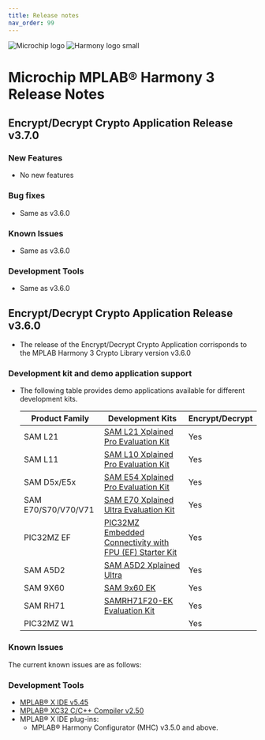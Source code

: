 ```yaml
---
title: Release notes
nav_order: 99
---
```


![Microchip logo](https://raw.githubusercontent.com/wiki/Microchip-MPLAB-Harmony/Microchip-MPLAB-Harmony.github.io/images/microchip_logo.png)
![Harmony logo small](https://raw.githubusercontent.com/wiki/Microchip-MPLAB-Harmony/Microchip-MPLAB-Harmony.github.io/images/microchip_mplab_harmony_logo_small.png)

# Microchip MPLAB® Harmony 3 Release Notes

## Encrypt/Decrypt Crypto Application Release v3.7.0

### New Features
- No new features

### Bug fixes
- Same as v3.6.0

### Known Issues
- Same as v3.6.0

### Development Tools
- Same as v3.6.0

## Encrypt/Decrypt Crypto Application Release v3.6.0

- The release of the Encrypt/Decrypt Crypto Application corrisponds to the MPLAB Harmony 3 Crypto Library version v3.6.0

### Development kit and demo application support
- The following table provides demo applications available for different development kits.

    | Product Family                    | Development Kits                                                                                                                                  | Encrypt/Decrypt                    |
    | ------------------------------    | ---------------------------------------------------                                                                                               | ---------------- | 
    | SAM L21                           | [SAM L21 Xplained Pro Evaluation Kit](https://www.microchip.com/developmenttools/ProductDetails/ATSAML21-XPRO-B)                                  | Yes        |
    | SAM L11                           | [SAM L10 Xplained Pro Evaluation Kit](https://www.microchip.com/developmenttools/ProductDetails/PartNO/DM320205)                                         | Yes        |
    | SAM D5x/E5x                       | [SAM E54 Xplained Pro Evaluation Kit](https://www.microchip.com/developmenttools/ProductDetails/ATSAME54-XPRO)                                    | Yes        |
    | SAM E70/S70/V70/V71               | [SAM E70 Xplained Ultra Evaluation Kit](https://www.microchip.com/DevelopmentTools/ProductDetails.aspx?PartNO=ATSAME70-XULT)                      | Yes        |
    | PIC32MZ EF                        | [PIC32MZ Embedded Connectivity with FPU (EF) Starter Kit](https://www.microchip.com/Developmenttools/ProductDetails/Dm320007)                     | Yes        |
    | SAM A5D2                          | [SAM A5D2 Xplained Ultra](https://www.microchip.com/developmenttools/ProductDetails/PartNO/ATSAMA5D2C-XULT)                   | Yes               |
    | SAM 9X60                          | [SAM 9x60 EK](https://www.microchip.com/developmenttools/ProductDetails/PartNO/DT100126)                                           | Yes               |
    | SAM RH71                          | [SAMRH71F20-EK Evaluation Kit](https://www.microchip.com/DevelopmentTools/ProductDetails/PartNO/SAMRH71F20-EK)                                                                                                                                      | Yes               |
    | PIC32MZ W1                        |                                                                                                                                                   | Yes               |

### Known Issues

The current known issues are as follows:



### Development Tools

* [MPLAB® X IDE v5.45](https://www.microchip.com/mplab/mplab-x-ide)
* [MPLAB® XC32 C/C++ Compiler v2.50](https://www.microchip.com/mplab/compilers)
* MPLAB® X IDE plug-ins:
    * MPLAB® Harmony Configurator (MHC) v3.5.0 and above.
